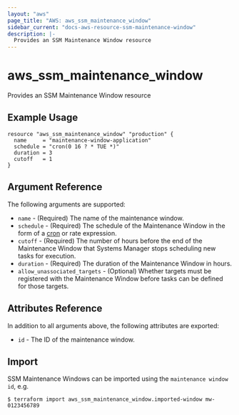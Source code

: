 ```yaml
---
layout: "aws"
page_title: "AWS: aws_ssm_maintenance_window"
sidebar_current: "docs-aws-resource-ssm-maintenance-window"
description: |-
  Provides an SSM Maintenance Window resource
---
```


# aws_ssm_maintenance_window

Provides an SSM Maintenance Window resource

## Example Usage

```hcl
resource "aws_ssm_maintenance_window" "production" {
  name     = "maintenance-window-application"
  schedule = "cron(0 16 ? * TUE *)"
  duration = 3
  cutoff   = 1
}
```

## Argument Reference

The following arguments are supported:

* `name` - (Required) The name of the maintenance window.
* `schedule` - (Required) The schedule of the Maintenance Window in the form of a [cron](https://docs.aws.amazon.com/systems-manager/latest/userguide/sysman-maintenance-cron.html) or rate expression.
* `cutoff` - (Required) The number of hours before the end of the Maintenance Window that Systems Manager stops scheduling new tasks for execution.
* `duration` - (Required) The duration of the Maintenance Window in hours.
* `allow_unassociated_targets` - (Optional) Whether targets must be registered with the Maintenance Window before tasks can be defined for those targets.

## Attributes Reference

In addition to all arguments above, the following attributes are exported:

* `id` - The ID of the maintenance window.

## Import
SSM  Maintenance Windows can be imported using the `maintenance window id`, e.g.
```
$ terraform import aws_ssm_maintenance_window.imported-window mw-0123456789
```
